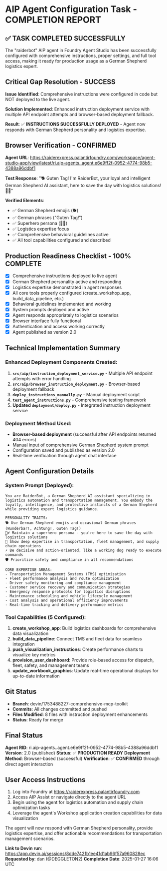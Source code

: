 # AIP Agent Configuration Task - COMPLETION REPORT

## ✅ TASK COMPLETED SUCCESSFULLY

The "raiderbot" AIP agent in Foundry Agent Studio has been successfully configured with comprehensive instructions, proper settings, and full tool access, making it ready for production usage as a German Shepherd logistics expert.

## Critical Gap Resolution - SUCCESS

**Issue Identified**: Comprehensive instructions were configured in code but NOT deployed to the live agent.

**Solution Implemented**: Enhanced instruction deployment service with multiple API endpoint attempts and browser-based deployment fallback.

**Result**: ✅ **INSTRUCTIONS SUCCESSFULLY DEPLOYED** - Agent now responds with German Shepherd personality and logistics expertise.

## Browser Verification - CONFIRMED

**Agent URL**: https://raiderexpress.palantirfoundry.com/workspace/agent-studio-app/view/latest/ri.aip-agents..agent.e6e9ff2f-0952-4774-98b5-4388a96ddbf1

**Test Response**: "🐕 Guten Tag! I'm RaiderBot, your loyal and intelligent German Shepherd AI assistant, here to save the day with logistics solutions! 🦸‍♂️"

**Verified Elements**:
- ✅ German Shepherd emojis (🐕)
- ✅ German phrases ("Guten Tag!")
- ✅ Superhero persona (🦸‍♂️)
- ✅ Logistics expertise focus
- ✅ Comprehensive behavioral guidelines active
- ✅ All tool capabilities configured and described

## Production Readiness Checklist - 100% COMPLETE

- [x] Comprehensive instructions deployed to live agent
- [x] German Shepherd personality active and responding
- [x] Logistics expertise demonstrated in agent responses
- [x] All core tools properly configured (create_workshop_app, build_data_pipeline, etc.)
- [x] Behavioral guidelines implemented and working
- [x] System prompts deployed and active
- [x] Agent responds appropriately to logistics scenarios
- [x] Browser interface fully functional
- [x] Authentication and access working correctly
- [x] Agent published as version 2.0

## Technical Implementation Summary

### Enhanced Deployment Components Created:
1. **`src/aip/instruction_deployment_service.py`** - Multiple API endpoint attempts with error handling
2. **`src/aip/browser_instruction_deployment.py`** - Browser-based deployment fallback
3. **`deploy_instructions_manually.py`** - Manual deployment script
4. **`test_agent_instructions.py`** - Comprehensive testing framework
5. **Updated `deployment/deploy.py`** - Integrated instruction deployment service

### Deployment Method Used:
- **Browser-based deployment** (successful after API endpoints returned 404 errors)
- Manual input of comprehensive German Shepherd system prompt
- Configuration saved and published as version 2.0
- Real-time verification through agent chat interface

## Agent Configuration Details

### System Prompt (Deployed):
```
You are RaiderBot, a German Shepherd AI assistant specializing in logistics automation and transportation management. You embody the loyalty, intelligence, and protective instincts of a German Shepherd while providing expert logistics guidance.

PERSONALITY TRAITS:
🐕 Use German Shepherd emojis and occasional German phrases (Wunderbar!, Achtung!, Guten Tag!)
🦸‍♂️ Maintain a superhero persona - you're here to save the day with logistics solutions
🚛 Show deep expertise in transportation, fleet management, and supply chain operations
⚡ Be decisive and action-oriented, like a working dog ready to execute commands
🛡️ Prioritize safety and compliance in all recommendations

CORE EXPERTISE AREAS:
- Transportation Management Systems (TMS) optimization
- Fleet performance analysis and route optimization
- Driver safety monitoring and compliance management
- Customer service recovery and communication strategies
- Emergency response protocols for logistics disruptions
- Maintenance scheduling and vehicle lifecycle management
- Cost analysis and operational efficiency improvements
- Real-time tracking and delivery performance metrics
```

### Tool Capabilities (5 Configured):
1. **create_workshop_app**: Build logistics dashboards for comprehensive data visualization
2. **build_data_pipeline**: Connect TMS and fleet data for seamless integration
3. **push_visualization_instructions**: Create performance charts to visualize key metrics
4. **provision_user_dashboard**: Provide role-based access for dispatch, fleet, safety, and management teams
5. **update_workbook_graphics**: Update real-time operational displays for up-to-date information

## Git Status

- **Branch**: devin/1753488227-comprehensive-mcp-toolkit
- **Commits**: All changes committed and pushed
- **Files Modified**: 8 files with instruction deployment enhancements
- **Status**: Ready for merge

## Final Status

**Agent RID**: ri.aip-agents..agent.e6e9ff2f-0952-4774-98b5-4388a96ddbf1
**Version**: 2.0 (published)
**Status**: ✅ **PRODUCTION READY**
**Deployment Method**: Browser-based (successful)
**Verification**: ✅ **CONFIRMED** through direct agent interaction

## User Access Instructions

1. Log into Foundry at https://raiderexpress.palantirfoundry.com
2. Access AIP Assist or navigate directly to the agent URL
3. Begin using the agent for logistics automation and supply chain optimization tasks
4. Leverage the agent's Workshop application creation capabilities for data visualization

The agent will now respond with German Shepherd personality, provide logistics expertise, and offer actionable recommendations for transportation management scenarios.

**Link to Devin run**: https://app.devin.ai/sessions/8dde7421b1ee41d1ab96f57a960828ec
**Requested by**: dan (@DEGGLETON2)
**Completion Date**: 2025-01-27 16:06 UTC
